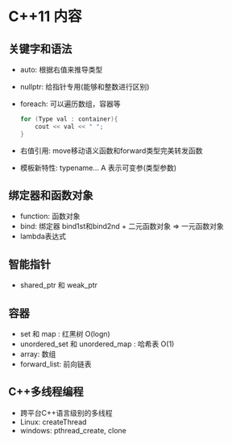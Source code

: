 # C++11 内容

## 关键字和语法

* auto: 根据右值来推导类型
* nullptr: 给指针专用(能够和整数进行区别)
* foreach: 可以遍历数组，容器等

    ```c++
    for (Type val : container){
        cout << val << " ";
    }
    ```

* 右值引用: move移动语义函数和forward类型完美转发函数
* 模板新特性: typename... A  表示可变参(类型参数)
  
## 绑定器和函数对象

* function: 函数对象
* bind: 绑定器  bind1st和bind2nd + 二元函数对象 => 一元函数对象
* lambda表达式
  
## 智能指针

* shared_ptr 和 weak_ptr

## 容器

* set 和 map : 红黑树 O(logn)
* unordered_set 和 unordered_map : 哈希表 O(1)
* array: 数组
* forward_list: 前向链表

## C++多线程编程

* 跨平台C++语言级别的多线程
* Linux: createThread
* windows: pthread_create, clone
